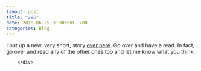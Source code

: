 ```yaml
---
layout: post
title: "295"
date: 2018-06-25 00:00:00 -700
categories: Blog
---
```


<div class="blog-content">
				<div class="paragraph">I put up a new, very short, story <a href="../story-008.html" target="_blank">over here</a>. Go over and have a read. In fact, go over and read any of the other ones too and let me know what you think.&nbsp;</div>

		</div>
        